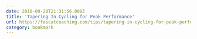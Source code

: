 ```yaml
---
date: 2018-09-20T21:31:56.000Z
title: 'Tapering In Cycling for Peak Performance'
url: https://fascatcoaching.com/tips/tapering-in-cycling-for-peak-performance/
category: bookmark
---
```

